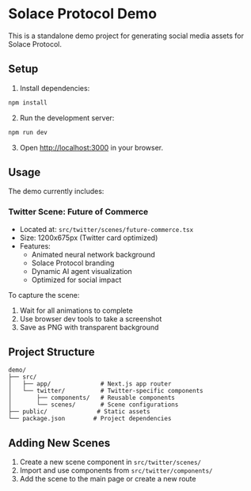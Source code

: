 # Solace Protocol Demo

This is a standalone demo project for generating social media assets for Solace Protocol.

## Setup

1. Install dependencies:
```bash
npm install
```

2. Run the development server:
```bash
npm run dev
```

3. Open [http://localhost:3000](http://localhost:3000) in your browser.

## Usage

The demo currently includes:

### Twitter Scene: Future of Commerce
- Located at: `src/twitter/scenes/future-commerce.tsx`
- Size: 1200x675px (Twitter card optimized)
- Features:
  - Animated neural network background
  - Solace Protocol branding
  - Dynamic AI agent visualization
  - Optimized for social impact

To capture the scene:
1. Wait for all animations to complete
2. Use browser dev tools to take a screenshot
3. Save as PNG with transparent background

## Project Structure

```
demo/
├── src/
│   ├── app/              # Next.js app router
│   └── twitter/          # Twitter-specific components
│       ├── components/   # Reusable components
│       └── scenes/       # Scene configurations
├── public/              # Static assets
└── package.json        # Project dependencies
```

## Adding New Scenes

1. Create a new scene component in `src/twitter/scenes/`
2. Import and use components from `src/twitter/components/`
3. Add the scene to the main page or create a new route 